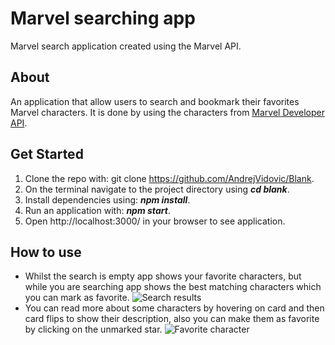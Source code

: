 # Marvel searching app

Marvel search application created using the Marvel API.

## About

An application that allow users to search and bookmark their favorites Marvel characters.
It is done by using the characters from [Marvel Developer API](https://developer.marvel.com/).

## Get Started

1. Clone the repo with: git clone https://github.com/AndrejVidovic/Blank.
2. On the terminal navigate to the project directory using ***cd blank***.
3. Install dependencies using: ***npm install***.
4. Run an application with: ***npm start***.
5. Open http://localhost:3000/ in your browser to see application.

## How to use

- Whilst the search is empty app shows your favorite characters, but while you are searching app shows the best matching characters which you can mark as favorite.
 ![Search results](https://imgur.com/NSMBKfn.jpg)
- You can read more about some characters by hovering on card and then card flips to show their description, also you can make them as favorite by clicking on the unmarked star.
 ![Favorite character](https://imgur.com/VGhSeFX.jpg)

